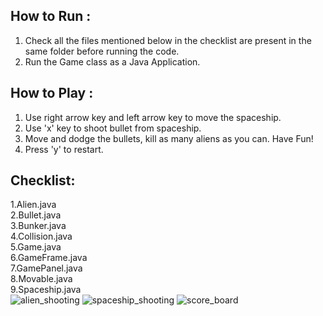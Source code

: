 How to Run :
------------
1. Check all the files mentioned below in the checklist are present in the same folder before running the code.
2. Run the Game class as a Java Application.


How to Play :
------------
1. Use right arrow key and left arrow key to move the spaceship.
2. Use 'x' key to shoot bullet from spaceship.
3. Move and dodge the bullets, kill as many aliens as you can. Have Fun!
4. Press 'y' to restart.


Checklist:
-----------
1.Alien.java              
2.Bullet.java             
3.Bunker.java            
4.Collision.java                
5.Game.java               
6.GameFrame.java                 
7.GamePanel.java                    
8.Movable.java                   
9.Spaceship.java                      
![alien_shooting](https://user-images.githubusercontent.com/58859046/156152738-f7c02059-7a7a-4185-845b-ce55225bd071.png)
![spaceship_shooting](https://user-images.githubusercontent.com/58859046/156152811-56279783-f4df-4ec4-afd9-79fa254e1dcc.png)
![score_board](https://user-images.githubusercontent.com/58859046/156152827-63493043-1d7c-4b6c-9602-100a0467ba43.png)

